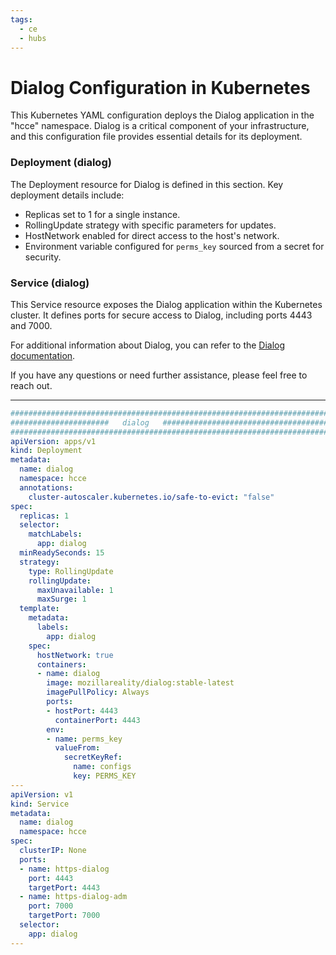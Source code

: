 ```yaml
---
tags:
  - ce
  - hubs
---
```

# **Dialog Configuration in Kubernetes**

This Kubernetes YAML configuration deploys the Dialog application in the "hcce" namespace. Dialog is a critical component of your infrastructure, and this configuration file provides essential details for its deployment.

### Deployment (dialog)

The Deployment resource for Dialog is defined in this section. Key deployment details include:

- Replicas set to 1 for a single instance.
- RollingUpdate strategy with specific parameters for updates.
- HostNetwork enabled for direct access to the host's network.
- Environment variable configured for `perms_key` sourced from a secret for security.

### Service (dialog)

This Service resource exposes the Dialog application within the Kubernetes cluster. It defines ports for secure access to Dialog, including ports 4443 and 7000.

For additional information about Dialog, you can refer to the [Dialog documentation](https://example.com/dialog-docs).

If you have any questions or need further assistance, please feel free to reach out.

---
``` YAML
########################################################################
######################   dialog   ######################################
########################################################################  
apiVersion: apps/v1
kind: Deployment
metadata:
  name: dialog
  namespace: hcce
  annotations:
    cluster-autoscaler.kubernetes.io/safe-to-evict: "false"
spec:
  replicas: 1
  selector:
    matchLabels:
      app: dialog
  minReadySeconds: 15
  strategy:
    type: RollingUpdate
    rollingUpdate:
      maxUnavailable: 1
      maxSurge: 1
  template:
    metadata:
      labels:
        app: dialog
    spec:
      hostNetwork: true
      containers:
      - name: dialog
        image: mozillareality/dialog:stable-latest
        imagePullPolicy: Always
        ports:        
        - hostPort: 4443
          containerPort: 4443
        env:
        - name: perms_key
          valueFrom:
            secretKeyRef:
              name: configs
              key: PERMS_KEY
---
apiVersion: v1
kind: Service
metadata:
  name: dialog
  namespace: hcce
spec:
  clusterIP: None
  ports:
  - name: https-dialog
    port: 4443
    targetPort: 4443
  - name: https-dialog-adm
    port: 7000
    targetPort: 7000
  selector:
    app: dialog
---
```